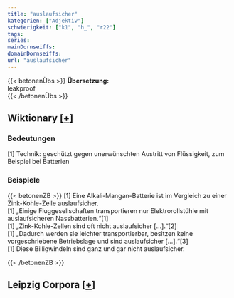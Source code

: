 ```yaml
---
title: "auslaufsicher"
kategorien: ["Adjektiv"]
schwierigkeit: ["k1", "h_", "r22"]
tags:
series:
mainDornseiffs:
domainDornseiffs:
url: "auslaufsicher"
---
```


{{< betonenÜbs >}}
**Übersetzung:**  
leakproof  
{{< /betonenÜbs >}}

## Wiktionary [[+](https://de.wiktionary.org/wiki/auslaufsicher)]

### Bedeutungen
[1] Technik: geschützt gegen unerwünschten Austritt von Flüssigkeit, zum Beispiel bei Batterien  

### Beispiele
{{< betonenZB >}}
[1] Eine Alkali-Mangan-Batterie ist im Vergleich zu einer Zink-Kohle-Zelle auslaufsicher.  
[1] „Einige Fluggesellschaften transportieren nur Elektrorollstühle mit auslaufsicheren Nassbatterien.“[1]  
[1] „Zink-Kohle-Zellen sind oft nicht auslaufsicher […].“[2]  
[1] „Dadurch werden sie leichter transportierbar, besitzen keine vorgeschriebene Betriebslage und sind auslaufsicher […].“[3]  
[1] Diese Billigwindeln sind ganz und gar nicht auslaufsicher.  

{{< /betonenZB >}}

## Leipzig Corpora [[+](https://corpora.uni-leipzig.de/en/res?word=auslaufsicher&corpusId=deu_newscrawl-public_2018)]

